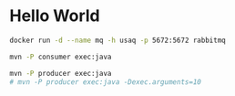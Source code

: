 # Hello World

```sh
docker run -d --name mq -h usaq -p 5672:5672 rabbitmq
```

```sh
mvn -P consumer exec:java
```

```sh
mvn -P producer exec:java
# mvn -P producer exec:java -Dexec.arguments=10
```


